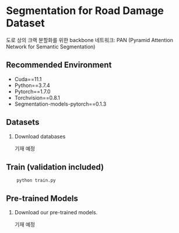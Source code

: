 # Segmentation for Road Damage Dataset



도로 상의 크랙 분할화를 위한 backbone 네트워크: PAN (Pyramid Attention Network for Semantic Segmentation)

## Recommended Environment
- Cuda==11.1
- Python==3.7.4
- Pytorch==1.7.0
- Torchvision==0.8.1
- Segmentation-models-pytorch==0.1.3

## Datasets

1. Download databases

   기재 예정
   
   
## Train (validation included)

```
    python train.py 
```

## Pre-trained Models

1. Download our pre-trained models.

   기재 예정
   
